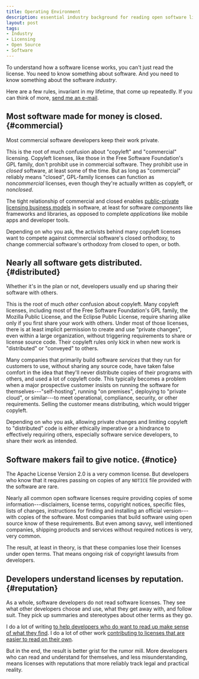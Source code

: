```yaml
---
title: Operating Environment
description: essential industry background for reading open software licenses
layout: post
tags:
- Industry
- Licensing
- Open Source
- Software
---
```


To understand how a software license works, you can't just read the license.  You need to know something about software.  And you need to know something about the software _industry_.

Here are a few rules, invariant in my lifetime, that come up repeatedly.  If you can think of more, [send me an e-mail](mailto:kyle@kemitchell.com).

## Most software made for money is closed. {#commercial}

Most commercial software developers keep their work private.

This is the root of much confusion about "copyleft" and "commercial" licensing.  Copyleft licenses, like those in the Free Software Foundation's GPL family, don't prohibit use in commercial software.  They prohibit use in _closed_ software, at least some of the time.  But as long as "commercial" reliably means "closed", GPL-family licenses can function as non<em>commercial</em> licenses, even though they're actually written as copyleft, or non<em>closed</em>.

The tight relationship of commercial and closed enables [public-private licensing business models](https://indieopensource.com/public-private/indies) in software, at least for software _components_ like frameworks and libraries, as opposed to complete _applications_ like mobile apps and developer tools.

Depending on who you ask, the activists behind many copyleft licenses want to compete against commercial software's closed orthodoxy, to change commercial software's orthodoxy from closed to open, or both.

## Nearly all software gets distributed. {#distributed}

Whether it's in the plan or not, developers usually end up sharing their software with others.

This is the root of much _other_ confusion about copyleft.  Many copyleft licenses, including most of the Free Software Foundation's GPL family, the Mozilla Public License, and the Eclipse Public License, require sharing alike only if you first share your work with others.  Under most of those licenses, there is at least implicit permission to create and use "private changes", even within a large organization, without triggering requirements to share or license source code.  Their copyleft rules only kick in when new work is "distributed" or "conveyed" to others.

Many companies that primarily build software _services_ that they run for customers to use, without sharing any source code, have taken false comfort in the idea that they'll never distribute copies of their programs with others, and used a lot of copyleft code.  This typically becomes a problem when a major prospective customer insists on running the software for themselves---"self-hosting", running "on premises", deploying to "private cloud", or similar---to meet operational, compliance, security, or other requirements.  Selling the customer means distributing, which would trigger copyleft.

Depending on who you ask, allowing private changes and limiting copyleft to "distributed" code is either ethically imperative or a hindrance to effectively requiring others, especially software service developers, to share their work as intended.

## Software makers fail to give notice. {#notice}

The Apache License Version 2.0 is a very common license.  But developers who know that it requires passing on copies of any `NOTICE` file provided with the software are rare.

Nearly all common open software licenses require providing copies of some information---disclaimers, license terms, copyright notices, specific files, lists of changes, instructions for finding and installing an official version---with copies of the software.  Most companies that build software using open source know of these requirements.  But even among savvy, well intentioned companies, shipping products and services without required notices is very, very common.

The result, at least in theory, is that these companies lose their licenses under open terms.  That means ongoing risk of copyright lawsuits from developers.

## Developers understand licenses by reputation. {#reputation}

As a whole, software developers do not read software licenses.  They see what other developers choose and use, what they get away with, and follow suit.  They pick up summaries and stereotypes about other terms as they go.

I do a lot of writing [to help developers who do want to read up make sense of what they find](https://writing.kemitchell.com/2016/09/21/MIT-License-Line-by-Line.html).  I do a lot of other work [contributing to licenses that are easier to read on their own](https://blueoakcouncil.org/license/1.0.0).

But in the end, the result is better grist for the rumor mill.  More developers who can read and understand for themselves, and less misunderstanding, means licenses with reputations that more reliably track legal and practical reality.
